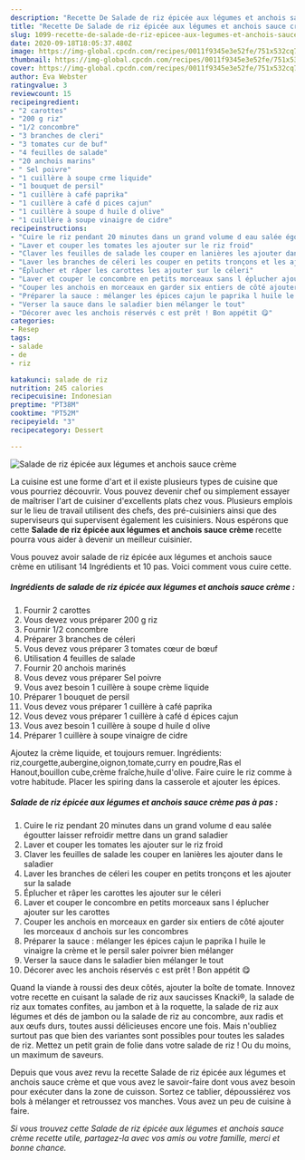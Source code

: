 ```yaml
---
description: "Recette De Salade de riz épicée aux légumes et anchois sauce crème"
title: "Recette De Salade de riz épicée aux légumes et anchois sauce crème"
slug: 1099-recette-de-salade-de-riz-epicee-aux-legumes-et-anchois-sauce-creme
date: 2020-09-18T18:05:37.480Z
image: https://img-global.cpcdn.com/recipes/0011f9345e3e52fe/751x532cq70/salade-de-riz-epicee-aux-legumes-et-anchois-sauce-creme-photo-principale-de-la-recette.jpg
thumbnail: https://img-global.cpcdn.com/recipes/0011f9345e3e52fe/751x532cq70/salade-de-riz-epicee-aux-legumes-et-anchois-sauce-creme-photo-principale-de-la-recette.jpg
cover: https://img-global.cpcdn.com/recipes/0011f9345e3e52fe/751x532cq70/salade-de-riz-epicee-aux-legumes-et-anchois-sauce-creme-photo-principale-de-la-recette.jpg
author: Eva Webster
ratingvalue: 3
reviewcount: 15
recipeingredient:
- "2 carottes"
- "200 g riz"
- "1/2 concombre"
- "3 branches de cleri"
- "3 tomates cur de buf"
- "4 feuilles de salade"
- "20 anchois marins"
- " Sel poivre"
- "1 cuillère à soupe crme liquide"
- "1 bouquet de persil"
- "1 cuillère à café paprika"
- "1 cuillère à café d pices cajun"
- "1 cuillère à soupe d huile d olive"
- "1 cuillère à soupe vinaigre de cidre"
recipeinstructions:
- "Cuire le riz pendant 20 minutes dans un grand volume d eau salée égoutter laisser refroidir mettre dans un grand saladier"
- "Laver et couper les tomates les ajouter sur le riz froid"
- "Claver les feuilles de salade les couper en lanières les ajouter dans le saladier"
- "Laver les branches de céleri les couper en petits tronçons et les ajouter sur la salade"
- "Éplucher et râper les carottes les ajouter sur le céleri"
- "Laver et couper le concombre en petits morceaux sans l éplucher ajouter sur les carottes"
- "Couper les anchois en morceaux en garder six entiers de côté ajouter les morceaux d anchois sur les concombres"
- "Préparer la sauce : mélanger les épices cajun le paprika l huile le vinaigre la crème et le persil saler poivrer bien mélanger"
- "Verser la sauce dans le saladier bien mélanger le tout"
- "Décorer avec les anchois réservés c est prêt ! Bon appétit 😋"
categories:
- Resep
tags:
- salade
- de
- riz

katakunci: salade de riz 
nutrition: 245 calories
recipecuisine: Indonesian
preptime: "PT38M"
cooktime: "PT52M"
recipeyield: "3"
recipecategory: Dessert

---
```



![Salade de riz épicée aux légumes et anchois sauce crème](https://img-global.cpcdn.com/recipes/0011f9345e3e52fe/751x532cq70/salade-de-riz-epicee-aux-legumes-et-anchois-sauce-creme-photo-principale-de-la-recette.jpg)

La cuisine est une forme d'art et il existe plusieurs types de cuisine que vous pourriez découvrir. Vous pouvez devenir chef ou simplement essayer de maîtriser l'art de cuisiner d'excellents plats chez vous. Plusieurs emplois sur le lieu de travail utilisent des chefs, des pré-cuisiniers ainsi que des superviseurs qui supervisent également les cuisiniers. Nous espérons que cette <strong> Salade de riz épicée aux légumes et anchois sauce crème </strong> recette pourra vous aider à devenir un meilleur cuisinier.

<!--inarticleads1-->

Vous pouvez avoir salade de riz épicée aux légumes et anchois sauce crème en utilisant 14 Ingrédients et 10 pas. Voici comment vous cuire cette.

##### Ingrédients de salade de riz épicée aux légumes et anchois sauce crème :

1. Fournir 2 carottes
1. Vous devez vous préparer 200 g riz
1. Fournir 1/2 concombre
1. Préparer 3 branches de céleri
1. Vous devez vous préparer 3 tomates cœur de bœuf
1. Utilisation 4 feuilles de salade
1. Fournir 20 anchois marinés
1. Vous devez vous préparer  Sel poivre
1. Vous avez besoin 1 cuillère à soupe crème liquide
1. Préparer 1 bouquet de persil
1. Vous devez vous préparer 1 cuillère à café paprika
1. Vous devez vous préparer 1 cuillère à café d épices cajun
1. Vous avez besoin 1 cuillère à soupe d huile d olive
1. Préparer 1 cuillère à soupe vinaigre de cidre


Ajoutez la crème liquide, et toujours remuer. Ingrédients: riz,courgette,aubergine,oignon,tomate,curry en poudre,Ras el Hanout,bouillon cube,crème fraîche,huile d&#39;olive. Faire cuire le riz comme à votre habitude. Placer les spiring dans la casserole et ajouter les épices. 

<!--inarticleads2-->

##### Salade de riz épicée aux légumes et anchois sauce crème pas à pas :

1. Cuire le riz pendant 20 minutes dans un grand volume d eau salée égoutter laisser refroidir mettre dans un grand saladier
1. Laver et couper les tomates les ajouter sur le riz froid
1. Claver les feuilles de salade les couper en lanières les ajouter dans le saladier
1. Laver les branches de céleri les couper en petits tronçons et les ajouter sur la salade
1. Éplucher et râper les carottes les ajouter sur le céleri
1. Laver et couper le concombre en petits morceaux sans l éplucher ajouter sur les carottes
1. Couper les anchois en morceaux en garder six entiers de côté ajouter les morceaux d anchois sur les concombres
1. Préparer la sauce : mélanger les épices cajun le paprika l huile le vinaigre la crème et le persil saler poivrer bien mélanger
1. Verser la sauce dans le saladier bien mélanger le tout
1. Décorer avec les anchois réservés c est prêt ! Bon appétit 😋


Quand la viande à roussi des deux côtés, ajouter la boîte de tomate. Innovez votre recette en cuisant la salade de riz aux saucisses Knacki®, la salade de riz aux tomates confites, au jambon et à la roquette, la salade de riz aux légumes et dés de jambon ou la salade de riz au concombre, aux radis et aux œufs durs, toutes aussi délicieuses encore une fois. Mais n&#39;oubliez surtout pas que bien des variantes sont possibles pour toutes les salades de riz. Mettez un petit grain de folie dans votre salade de riz ! Ou du moins, un maximum de saveurs. 

<!--inarticleads1-->

<p>
Depuis que vous avez revu la recette Salade de riz épicée aux légumes et anchois sauce crème et que vous avez le savoir-faire dont vous avez besoin pour exécuter dans la zone de cuisson. Sortez ce tablier, dépoussiérez vos bols à mélanger et retroussez vos manches. Vous avez un peu de cuisine à faire.
</p>

<p>
<i>Si vous trouvez cette Salade de riz épicée aux légumes et anchois sauce crème recette utile, partagez-la avec vos amis ou votre famille, merci et bonne chance.</i>
</p>
